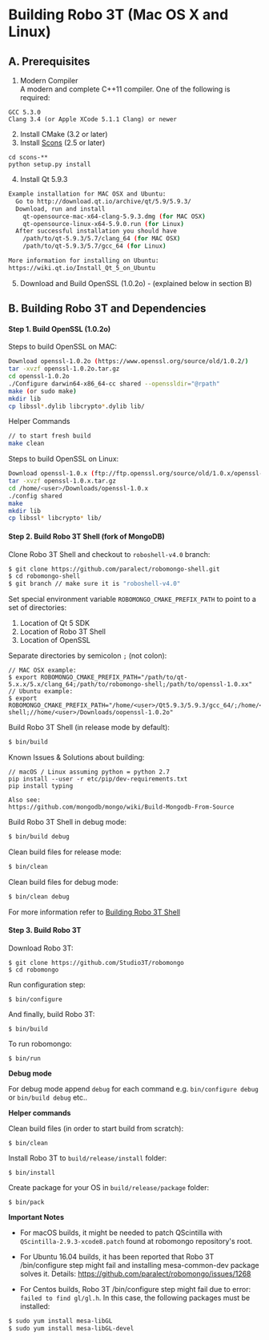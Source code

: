 Building Robo 3T (Mac OS X and Linux)  
==================

A. Prerequisites
-------------

1. Modern Compiler   
A modern and complete C++11 compiler. One of the following is required:  
```
GCC 5.3.0  
Clang 3.4 (or Apple XCode 5.1.1 Clang) or newer  
```

2. Install CMake (3.2 or later)
3. Install [Scons](http://scons.org/tag/releases.html) (2.5 or later) 

```
cd scons-**
python setup.py install
```
   
4. Install Qt 5.9.3

  ```sh
Example installation for MAC OSX and Ubuntu:
    Go to http://download.qt.io/archive/qt/5.9/5.9.3/
    Download, run and install 
      qt-opensource-mac-x64-clang-5.9.3.dmg (for MAC OSX) 
      qt-opensource-linux-x64-5.9.0.run (for Linux)
    After successful installation you should have 
      /path/to/qt-5.9.3/5.7/clang_64 (for MAC OSX)
      /path/to/qt-5.9.3/5.7/gcc_64 (for Linux)

More information for installing on Ubuntu:
https://wiki.qt.io/Install_Qt_5_on_Ubuntu
```

5. Download and Build OpenSSL (1.0.2o) - (explained below in section B)

B. Building Robo 3T and Dependencies
-------------

#### Step 1. Build OpenSSL (1.0.2o)

Steps to build OpenSSL on MAC:

  ```sh
Download openssl-1.0.2o (https://www.openssl.org/source/old/1.0.2/)
tar -xvzf openssl-1.0.2o.tar.gz
cd openssl-1.0.2o
./Configure darwin64-x86_64-cc shared --openssldir="@rpath"
make (or sudo make)
mkdir lib
cp libssl*.dylib libcrypto*.dylib lib/
```
Helper Commands
  ```sh
// to start fresh build
make clean
```

Steps to build OpenSSL on Linux:

  ```sh
Download openssl-1.0.x (ftp://ftp.openssl.org/source/old/1.0.x/openssl-1.0.x.tar.gz)
tar -xvzf openssl-1.0.x.tar.gz
cd /home/<user>/Downloads/openssl-1.0.x
./config shared
make
mkdir lib
cp libssl* libcrypto* lib/
```

#### Step 2. Build Robo 3T Shell (fork of MongoDB)

Clone Robo 3T Shell and checkout to `roboshell-v4.0` branch:

  ```sh
  $ git clone https://github.com/paralect/robomongo-shell.git
  $ cd robomongo-shell
  $ git branch // make sure it is "roboshell-v4.0"
  ```

Set special environment variable `ROBOMONGO_CMAKE_PREFIX_PATH` to point to a set of 
directories:

1. Location of Qt 5 SDK  
2. Location of Robo 3T Shell  
3. Location of OpenSSL  

Separate directories by semicolon `;` (not colon):

    // MAC OSX example:
    $ export ROBOMONGO_CMAKE_PREFIX_PATH="/path/to/qt-5.x.x/5.x/clang_64;/path/to/robomongo-shell;/path/to/openssl-1.0.xx"
    // Ubuntu example:
    $ export ROBOMONGO_CMAKE_PREFIX_PATH="/home/<user>/Qt5.9.3/5.9.3/gcc_64/;/home/<user>/robomongo-shell;//home/<user>/Downloads/oopenssl-1.0.2o"


Build Robo 3T Shell (in release mode by default):

  ```sh
  $ bin/build
  ```

Known Issues & Solutions about building: 
```
// macOS / Linux assuming python = python 2.7
pip install --user -r etc/pip/dev-requirements.txt
pip install typing

Also see:
https://github.com/mongodb/mongo/wiki/Build-Mongodb-From-Source
```

Build Robo 3T Shell in debug mode:

  ```sh
  $ bin/build debug
  ```
  
Clean build files for release mode:
  ```sh
  $ bin/clean
  ```

Clean build files for debug mode:
  ```sh
  $ bin/clean debug
  ```
  
For more information refer to [Building Robo 3T Shell](BuildRobo3TShell.md) 

#### Step 3. Build Robo 3T

Download Robo 3T: 

    $ git clone https://github.com/Studio3T/robomongo
    $ cd robomongo

Run configuration step:
    
    $ bin/configure 
    
And finally, build Robo 3T:
    
    $ bin/build 

To run robomongo:

    $ bin/run
    

**Debug mode**

For debug mode append `debug` for each command
e.g. `bin/configure debug` or  `bin/build debug` etc..

**Helper commands**
    
Clean build files (in order to start build from scratch):

    $ bin/clean
    
Install Robo 3T to `build/release/install` folder:

    $ bin/install
    
Create package for your OS in `build/release/package` folder:

    $ bin/pack

**Important Notes**
- For macOS builds, it might be needed to patch QScintilla with `QScintilla-2.9.3-xcode8.patch` found at robomongo repository's root.

- For Ubuntu 16.04 builds, it has been reported that Robo 3T /bin/configure step might fail and installing mesa-common-dev package solves it. Details: https://github.com/paralect/robomongo/issues/1268 

- For Centos builds, Robo 3T /bin/configure step might fail due to error: `failed to find gl/gl.h`. In this case, the following packages must be installed:

```sh
$ sudo yum install mesa-libGL
$ sudo yum install mesa-libGL-devel
  ```

